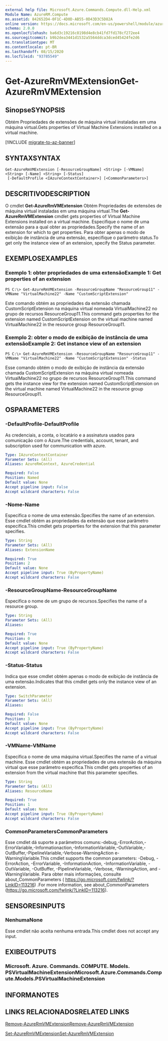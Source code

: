 ```yaml
---
external help file: Microsoft.Azure.Commands.Compute.dll-Help.xml
Module Name: AzureRM.Compute
ms.assetid: 842652D4-0F1C-4D0D-AB55-0D43D3C5D82A
online version: https://docs.microsoft.com/en-us/powershell/module/azurerm.compute/get-azurermvmextension
schema: 2.0.0
ms.openlocfilehash: ba6d3c19216c8198d4e8cb41fd7fd178cf272ee4
ms.sourcegitcommit: b9b2dea3441d1532a5564ddca3dced45424fe2d6
ms.translationtype: MT
ms.contentlocale: pt-BR
ms.lasthandoff: 08/15/2020
ms.locfileid: "93785549"
---
```

# <span data-ttu-id="0d6c6-101">Get-AzureRmVMExtension</span><span class="sxs-lookup"><span data-stu-id="0d6c6-101">Get-AzureRmVMExtension</span></span>

## <span data-ttu-id="0d6c6-102">Sinopse</span><span class="sxs-lookup"><span data-stu-id="0d6c6-102">SYNOPSIS</span></span>
<span data-ttu-id="0d6c6-103">Obtém Propriedades de extensões de máquina virtual instaladas em uma máquina virtual.</span><span class="sxs-lookup"><span data-stu-id="0d6c6-103">Gets properties of Virtual Machine Extensions installed on a virtual machine.</span></span>

[!INCLUDE [migrate-to-az-banner](../../includes/migrate-to-az-banner.md)]

## <span data-ttu-id="0d6c6-104">SYNTAX</span><span class="sxs-lookup"><span data-stu-id="0d6c6-104">SYNTAX</span></span>

```
Get-AzureRmVMExtension [-ResourceGroupName] <String> [-VMName] <String> [-Name] <String> [-Status]
 [-DefaultProfile <IAzureContextContainer>] [<CommonParameters>]
```

## <span data-ttu-id="0d6c6-105">DESCRITIVO</span><span class="sxs-lookup"><span data-stu-id="0d6c6-105">DESCRIPTION</span></span>
<span data-ttu-id="0d6c6-106">O cmdlet **Get-AzureRmVMExtension** Obtém Propriedades de extensões de máquina virtual instaladas em uma máquina virtual.</span><span class="sxs-lookup"><span data-stu-id="0d6c6-106">The **Get-AzureRmVMExtension** cmdlet gets properties of Virtual Machine Extensions installed on a virtual machine.</span></span>
<span data-ttu-id="0d6c6-107">Especifique o nome de uma extensão para a qual obter as propriedades.</span><span class="sxs-lookup"><span data-stu-id="0d6c6-107">Specify the name of an extension for which to get properties.</span></span>
<span data-ttu-id="0d6c6-108">Para obter apenas o modo de exibição de instância de uma extensão, especifique o parâmetro status.</span><span class="sxs-lookup"><span data-stu-id="0d6c6-108">To get only the instance view of an extension, specify the Status parameter.</span></span>

## <span data-ttu-id="0d6c6-109">EXEMPLOS</span><span class="sxs-lookup"><span data-stu-id="0d6c6-109">EXAMPLES</span></span>

### <span data-ttu-id="0d6c6-110">Exemplo 1: obter propriedades de uma extensão</span><span class="sxs-lookup"><span data-stu-id="0d6c6-110">Example 1: Get properties of an extension</span></span>
```
PS C:\> Get-AzureRmVMExtension -ResourceGroupName "ResourceGroup11" -VMName "VirtualMachine22" -Name "CustomScriptExtension"
```

<span data-ttu-id="0d6c6-111">Este comando obtém as propriedades da extensão chamada CustomScriptExtension na máquina virtual nomeada VirtualMachine22 no grupo de recursos ResourceGroup11.</span><span class="sxs-lookup"><span data-stu-id="0d6c6-111">This command gets properties for the extension named CustomScriptExtension on the virtual machine named VirtualMachine22 in the resource group ResourceGroup11.</span></span>

### <span data-ttu-id="0d6c6-112">Exemplo 2: obter o modo de exibição de instância de uma extensão</span><span class="sxs-lookup"><span data-stu-id="0d6c6-112">Example 2: Get instance view of an extension</span></span>
```
PS C:\> Get-AzureRmVMExtension -ResourceGroupName "ResourceGroup11" -VMName "VirtualMachine22" -Name "CustomScriptExtension" -Status
```

<span data-ttu-id="0d6c6-113">Esse comando obtém o modo de exibição de instância da extensão chamada CustomScriptExtension na máquina virtual nomeada VirtualMachine22 no grupo de recursos ResourceGroup11.</span><span class="sxs-lookup"><span data-stu-id="0d6c6-113">This command gets the instance view for the extension named CustomScriptExtension on the virtual machine named VirtualMachine22 in the resource group ResourceGroup11.</span></span>

## <span data-ttu-id="0d6c6-114">OS</span><span class="sxs-lookup"><span data-stu-id="0d6c6-114">PARAMETERS</span></span>

### <span data-ttu-id="0d6c6-115">-DefaultProfile</span><span class="sxs-lookup"><span data-stu-id="0d6c6-115">-DefaultProfile</span></span>
<span data-ttu-id="0d6c6-116">As credenciais, a conta, o locatário e a assinatura usados para comunicação com o Azure.</span><span class="sxs-lookup"><span data-stu-id="0d6c6-116">The credentials, account, tenant, and subscription used for communication with azure.</span></span>

```yaml
Type: IAzureContextContainer
Parameter Sets: (All)
Aliases: AzureRmContext, AzureCredential

Required: False
Position: Named
Default value: None
Accept pipeline input: False
Accept wildcard characters: False
```

### <span data-ttu-id="0d6c6-117">-Nome</span><span class="sxs-lookup"><span data-stu-id="0d6c6-117">-Name</span></span>
<span data-ttu-id="0d6c6-118">Especifica o nome de uma extensão.</span><span class="sxs-lookup"><span data-stu-id="0d6c6-118">Specifies the name of an extension.</span></span>
<span data-ttu-id="0d6c6-119">Esse cmdlet obtém as propriedades da extensão que esse parâmetro especifica.</span><span class="sxs-lookup"><span data-stu-id="0d6c6-119">This cmdlet gets properties for the extension that this parameter specifies.</span></span>

```yaml
Type: String
Parameter Sets: (All)
Aliases: ExtensionName

Required: True
Position: 2
Default value: None
Accept pipeline input: True (ByPropertyName)
Accept wildcard characters: False
```

### <span data-ttu-id="0d6c6-120">-ResourceGroupName</span><span class="sxs-lookup"><span data-stu-id="0d6c6-120">-ResourceGroupName</span></span>
<span data-ttu-id="0d6c6-121">Especifica o nome de um grupo de recursos.</span><span class="sxs-lookup"><span data-stu-id="0d6c6-121">Specifies the name of a resource group.</span></span>

```yaml
Type: String
Parameter Sets: (All)
Aliases: 

Required: True
Position: 0
Default value: None
Accept pipeline input: True (ByPropertyName)
Accept wildcard characters: False
```

### <span data-ttu-id="0d6c6-122">-Status</span><span class="sxs-lookup"><span data-stu-id="0d6c6-122">-Status</span></span>
<span data-ttu-id="0d6c6-123">Indica que esse cmdlet obtém apenas o modo de exibição de instância de uma extensão.</span><span class="sxs-lookup"><span data-stu-id="0d6c6-123">Indicates that this cmdlet gets only the instance view of an extension.</span></span>

```yaml
Type: SwitchParameter
Parameter Sets: (All)
Aliases: 

Required: False
Position: 3
Default value: None
Accept pipeline input: True (ByPropertyName)
Accept wildcard characters: False
```

### <span data-ttu-id="0d6c6-124">-VMName</span><span class="sxs-lookup"><span data-stu-id="0d6c6-124">-VMName</span></span>
<span data-ttu-id="0d6c6-125">Especifica o nome de uma máquina virtual.</span><span class="sxs-lookup"><span data-stu-id="0d6c6-125">Specifies the name of a virtual machine.</span></span>
<span data-ttu-id="0d6c6-126">Esse cmdlet obtém as propriedades de uma extensão da máquina virtual que esse parâmetro especifica.</span><span class="sxs-lookup"><span data-stu-id="0d6c6-126">This cmdlet gets properties of an extension from the virtual machine that this parameter specifies.</span></span>

```yaml
Type: String
Parameter Sets: (All)
Aliases: ResourceName

Required: True
Position: 1
Default value: None
Accept pipeline input: True (ByPropertyName)
Accept wildcard characters: False
```

### <span data-ttu-id="0d6c6-127">CommonParameters</span><span class="sxs-lookup"><span data-stu-id="0d6c6-127">CommonParameters</span></span>
<span data-ttu-id="0d6c6-128">Esse cmdlet dá suporte a parâmetros comuns:-debug,-ErrorAction,-ErrorVariable,-Informationaction,-InformationVariable,-OutVariable,-OutBuffer,-PipelineVariable,-Verbose-WarningAction e-WarningVariable.</span><span class="sxs-lookup"><span data-stu-id="0d6c6-128">This cmdlet supports the common parameters: -Debug, -ErrorAction, -ErrorVariable, -InformationAction, -InformationVariable, -OutVariable, -OutBuffer, -PipelineVariable, -Verbose, -WarningAction, and -WarningVariable.</span></span> <span data-ttu-id="0d6c6-129">Para obter mais informações, consulte about_CommonParameters ( https://go.microsoft.com/fwlink/?LinkID=113216) .</span><span class="sxs-lookup"><span data-stu-id="0d6c6-129">For more information, see about_CommonParameters (https://go.microsoft.com/fwlink/?LinkID=113216).</span></span>

## <span data-ttu-id="0d6c6-130">SENSORES</span><span class="sxs-lookup"><span data-stu-id="0d6c6-130">INPUTS</span></span>

### <span data-ttu-id="0d6c6-131">Nenhuma</span><span class="sxs-lookup"><span data-stu-id="0d6c6-131">None</span></span>
<span data-ttu-id="0d6c6-132">Esse cmdlet não aceita nenhuma entrada.</span><span class="sxs-lookup"><span data-stu-id="0d6c6-132">This cmdlet does not accept any input.</span></span>

## <span data-ttu-id="0d6c6-133">EXIBE</span><span class="sxs-lookup"><span data-stu-id="0d6c6-133">OUTPUTS</span></span>

### <span data-ttu-id="0d6c6-134">Microsoft. Azure. Commands. COMPUTE. Models. PSVirtualMachineExtension</span><span class="sxs-lookup"><span data-stu-id="0d6c6-134">Microsoft.Azure.Commands.Compute.Models.PSVirtualMachineExtension</span></span>

## <span data-ttu-id="0d6c6-135">INFORMA</span><span class="sxs-lookup"><span data-stu-id="0d6c6-135">NOTES</span></span>

## <span data-ttu-id="0d6c6-136">LINKS RELACIONADOS</span><span class="sxs-lookup"><span data-stu-id="0d6c6-136">RELATED LINKS</span></span>

[<span data-ttu-id="0d6c6-137">Remove-AzureRmVMExtension</span><span class="sxs-lookup"><span data-stu-id="0d6c6-137">Remove-AzureRmVMExtension</span></span>](./Remove-AzureRmVMExtension.md)

[<span data-ttu-id="0d6c6-138">Set-AzureRmVMExtension</span><span class="sxs-lookup"><span data-stu-id="0d6c6-138">Set-AzureRmVMExtension</span></span>](./Set-AzureRmVMExtension.md)


